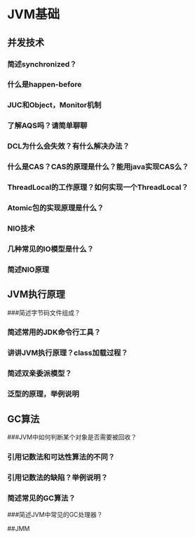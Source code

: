# JVM基础



## 并发技术

### 简述synchronized？

### 什么是happen-before

### JUC和Object，Monitor机制

### 了解AQS吗？请简单聊聊

### DCL为什么会失效？有什么解决办法？

### 什么是CAS？CAS的原理是什么？能用java实现CAS么？

### ThreadLocal的工作原理？如何实现一个ThreadLocal？

### Atomic包的实现原理是什么？

### NIO技术

### 几种常见的IO模型是什么？

### 简述NIO原理



## JVM执行原理

###简述字节码文件组成？

### 简述常用的JDK命令行工具？

### 讲讲JVM执行原理？class加载过程？

### 简述双亲委派模型？

### 泛型的原理，举例说明



## GC算法

###JVM中如何判断某个对象是否需要被回收？

### 引用记数法和可达性算法的不同？

### 引用记数法的缺陷？举例说明？

### 简述常见的GC算法？

###简述JVM中常见的GC处理器？





##JMM


